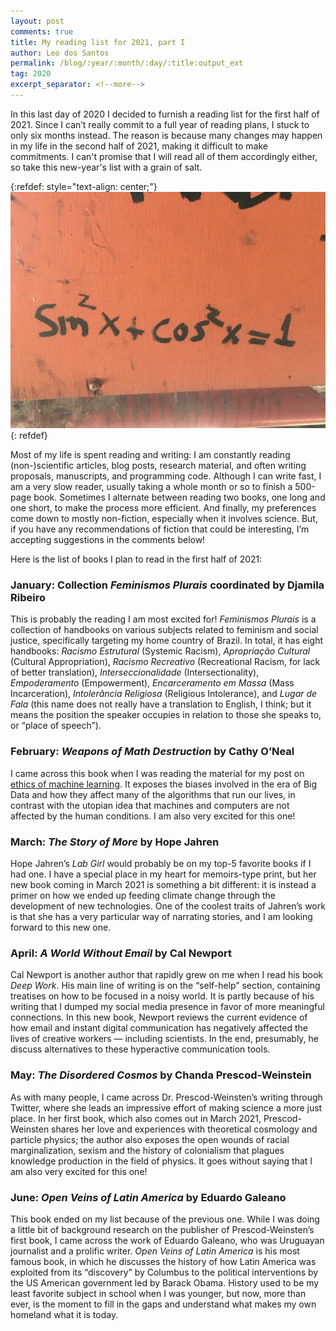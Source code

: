 ```yaml
---
layout: post
comments: true
title: My reading list for 2021, part I
author: Leo dos Santos
permalink: /blog/:year/:month/:day/:title:output_ext
tag: 2020
excerpt_separator: <!--more-->
---
```


In this last day of 2020 I decided to furnish a reading list for the first half of 2021. Since I can’t really commit to a full year of reading plans, I stuck to only six months instead. The reason is because many changes may happen in my life in the second half of 2021, making it difficult to make commitments. I can't promise that I will read all of them accordingly either, so take this new-year's list with a grain of salt.

<!--more-->
{:refdef: style="text-align: center;"}
![One](/blog_assets/2020-12-31.JPG "One")
{: refdef}

Most of my life is spent reading and writing: I am constantly reading (non-)scientific articles, blog posts, research material, and often writing proposals, manuscripts, and programming code. Although I can write fast, I am a very slow reader, usually taking a whole month or so to finish a 500-page book. Sometimes I alternate between reading two books, one long and one short, to make the process more efficient. And finally, my preferences come down to mostly non-fiction, especially when it involves science. But, if you have any recommendations of fiction that could be interesting, I’m accepting suggestions in the comments below!

Here is the list of books I plan to read in the first half of 2021:

### January: Collection *Feminismos Plurais* coordinated by Djamila Ribeiro

This is probably the reading I am most excited for! *Feminismos Plurais* is a collection of handbooks on various subjects related to feminism and social justice, specifically targeting my home country of Brazil. In total, it has eight handbooks: *Racismo Estrutural* (Systemic Racism), *Apropriação Cultural* (Cultural Appropriation), *Racismo Recreativo* (Recreational Racism, for lack of better translation), *Interseccionalidade* (Intersectionality), *Empoderamento* (Empowerment), *Encarceramento em Massa* (Mass Incarceration), *Intolerância Religiosa* (Religious Intolerance), and *Lugar de Fala* (this name does not really have a translation to English, I think; but it means the position the speaker occupies in relation to those she speaks to, or “place of speech”).

### February: *Weapons of Math Destruction* by Cathy O’Neal

I came across this book when I was reading the material for my post on [ethics of machine learning](/blog/2020/12/19/Ethics-in-ML.html). It exposes the biases involved in the era of Big Data and how they affect many of the algorithms that run our lives, in contrast with the utopian idea that machines and computers are not affected by the human conditions. I am also very excited for this one!

### March: *The Story of More* by Hope Jahren

Hope Jahren’s *Lab Girl* would probably be on my top-5 favorite books if I had one. I have a special place in my heart for memoirs-type print, but her new book coming in March 2021 is something a bit different: it is instead a primer on how we ended up feeding climate change through the development of new technologies. One of the coolest traits of Jahren’s work is that she has a very particular way of narrating stories, and I am looking forward to this new one.

### April: *A World Without Email* by Cal Newport

Cal Newport is another author that rapidly grew on me when I read his book *Deep Work*. His main line of writing is on the “self-help” section, containing treatises on how to be focused in a noisy world. It is partly because of his writing that I dumped my social media presence in favor of more meaningful connections. In this new book, Newport reviews the current evidence of how email and instant digital communication has negatively affected the lives of creative workers — including scientists. In the end, presumably, he discuss alternatives to these hyperactive communication tools.

### May: *The Disordered Cosmos* by Chanda Prescod-Weinstein

As with many people, I came across Dr. Prescod-Weinsten’s writing through Twitter, where she leads an impressive effort of making science a more just place. In her first book, which also comes out in March 2021, Prescod-Weinsten shares her love and experiences with theoretical cosmology and particle physics; the author also exposes the open wounds of racial marginalization, sexism and the history of colonialism that plagues knowledge production in the field of physics. It goes without saying that I am also very excited for this one!

### June: *Open Veins of Latin America* by Eduardo Galeano

This book ended on my list because of the previous one. While I was doing a little bit of background research on the publisher of Prescod-Weinsten’s first book, I came across the work of Eduardo Galeano, who was Uruguayan journalist and a prolific writer. *Open Veins of Latin America* is his most famous book, in which he discusses the history of how Latin America was exploited from its “discovery” by Columbus to the political interventions by the US American government led by Barack Obama. History used to be my least favorite subject in school when I was younger, but now, more than ever, is the moment to fill in the gaps and understand what makes my own homeland what it is today.